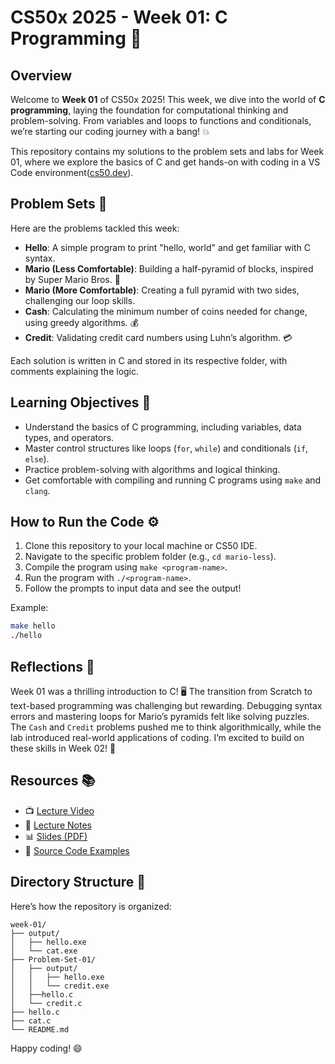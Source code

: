 # CS50x 2025 - Week 01: C Programming 🚀

## Overview
Welcome to **Week 01** of CS50x 2025! This week, we dive into the world of **C programming**, laying the foundation for computational thinking and problem-solving. From variables and loops to functions and conditionals, we’re starting our coding journey with a bang! 💥

This repository contains my solutions to the problem sets and labs for Week 01, where we explore the basics of C and get hands-on with coding in a VS Code environment([cs50.dev](cs50.dev)).

## Problem Sets 📝
Here are the problems tackled this week:
- **Hello**: A simple program to print "hello, world" and get familiar with C syntax.
- **Mario (Less Comfortable)**: Building a half-pyramid of blocks, inspired by Super Mario Bros. 🧱
- **Mario (More Comfortable)**: Creating a full pyramid with two sides, challenging our loop skills.
- **Cash**: Calculating the minimum number of coins needed for change, using greedy algorithms. 💰
- **Credit**: Validating credit card numbers using Luhn’s algorithm. 💳

Each solution is written in C and stored in its respective folder, with comments explaining the logic.

## Learning Objectives 🎯
- Understand the basics of C programming, including variables, data types, and operators.
- Master control structures like loops (`for`, `while`) and conditionals (`if`, `else`).
- Practice problem-solving with algorithms and logical thinking.
- Get comfortable with compiling and running C programs using `make` and `clang`.

## How to Run the Code ⚙️
1. Clone this repository to your local machine or CS50 IDE.
2. Navigate to the specific problem folder (e.g., `cd mario-less`).
3. Compile the program using `make <program-name>`.
4. Run the program with `./<program-name>`.
5. Follow the prompts to input data and see the output!

Example:
```bash
make hello
./hello
```

## Reflections 💭
Week 01 was a thrilling introduction to C! 🖥️ The transition from Scratch to text-based programming was challenging but rewarding. Debugging syntax errors and mastering loops for Mario’s pyramids felt like solving puzzles. The `Cash` and `Credit` problems pushed me to think algorithmically, while the lab introduced real-world applications of coding. I’m excited to build on these skills in Week 02! 🚀

## Resources 📚
- 📺 [Lecture Video](https://video.cs50.io/89cbCbWrM4U)
- 📝 [Lecture Notes](https://cs50.harvard.edu/x/2025/notes/1/)
- 📊 [Slides (PDF)](https://cdn.cs50.net/2024/fall/lectures/1/lecture1.pdf)
- 💾 [Source Code Examples](https://cdn.cs50.net/2024/fall/lectures/1/src1.zip)

## Directory Structure 📂
Here’s how the repository is organized:
```
week-01/
├── output/
│   ├── hello.exe  
│   └── cat.exe  
├── Problem-Set-01/
│   ├── output/
│   │   ├── hello.exe
│   │   └── credit.exe
│   ├──hello.c
│   └── credit.c
├── hello.c
├── cat.c
└── README.md
```

Happy coding! 😄
